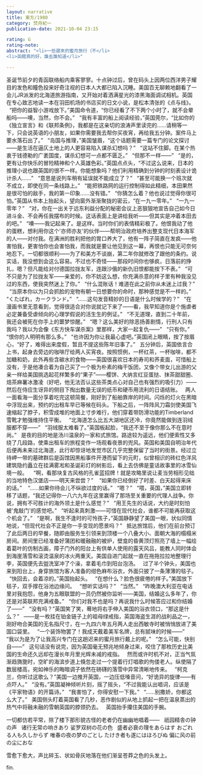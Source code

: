 ```yaml
---
layout: narrative
title: 東方/1980
category: 焚舟紀一
publication-date: 2021-10-04 23:15

rating: G
rating-note:
abstract: "<li>一些遲來的蜜月旅行（不</li>
<li>函館真的好，誰去誰知道</li>"

---
```


圣诞节前夕的青函联络船内乘客寥寥。十点钟过后，曾在码头上因两位西洋男子耀目的发色和瞳色投来好奇注视的日本人大都已陷入沉睡。美国百无聊赖地翻看了一会儿JR派发的北海道旅游指南，又开始对着洒满星光的漆黑海面调试相机。英国在专心致志地读一本在羽田机场的书店买的日文小说，是松本清张的《点与线》。
 
“把你的益智小游戏放下。”美国命令道，“你已经看了不下两个小时了，就不会晕船吗——噢，当然，你不会。”
 
“我有丰富的船上阅读经验，”英国莞尔，“比如你的《独立宣言》和《联邦条例》，我都是在这亲切的浪涛声里读完的……请稍等一下，只会说英语的小朋友，如果你需要我去帮你买夜宵，再给我五分钟。案件马上要水落石出了。”
 
“岛国与推理，”美国皱眉，“这个话题需要一篇专门的论文探讨——是生活在逼仄土地上的人更容易陷入谋杀幻想吗？”
 
“这站不住脚。在某个热衷于钱德勒的广袤国度，谋杀幻想可一点都不匮乏。”
 
“但那不一样——”
 
“是的，更有让你快乐的冒险精神和个人英雄色彩。”英国点点头，“不过这么说来，日本的推理小说也跟英国的很不一样。你能想象吗？他们利用精确到分钟的时刻表设计诡计杀人……”
 
“意思是说列车稍有延误就不能成立了？”
 
“甚至可能换一个班次就不成立，即使在同一条线路上。”
 
“能把铁路网的运行控制得如此精细，本田果然是很可怕的敌手，我的第一印象……没有错。”
 
“你猜怎么着？他也说过觉得你很可怕。”英国从书本上抬起头，望向窗外渐渐聚拢的密云，“在一九一零年。”
 
“一九一零年？”
 
“对，你在一出关于远东利益分配的秘密会议上恶狠狠地宣告自己如今日进斗金、不会再任我摆布的时候。这话表面上是讲给我听——但其实是冲着本田去的吧。”
 
“噢——我记起来了。是这样。当时你们的表情精彩极了。他恨我动了他的蛋糕，想利用你这个'亦师亦友'的伙伴——帮明治政府培养出整支现代日本海军的人——对付我。在满洲的胜利把他的胃口养大了，他有一阵子简直在发疯——他害怕我，更害怕你也会害怕我，而我就是要让他见到这一幕，再恨也只能无可奈何地忍下。一切都很顺利——为了和美方不谈崩，第二年你就修改了跟他的条约。说实话，我没想到会这么容易。不过也不奇怪——那段时间你也够疯，日落前的挣扎，嗯？但凡能给对付德国拉拢友军，连跟沙俄的新仇旧恨都能按下不表。”
 
“可不只是为了拉拢友军——亲爱的，你不妨这么想，你充满杀意的样子里有种我没见过的东西，使我突然迷上了你。”
 
“什么混账话！难道在此之前你从未迷上过我？”
 
“当原本你以为只会抓脸的宠物有朝一日想要你的命时，那种感觉是不一样的。”
 
“くたばれ，カークランド。”
 
“……这句发音精妙的日语是什么时候学的？”
 
“在漫画书里无意看到，觉得很适合对你说就记下来了——看，我早知道你是个施虐者必定兼备受虐倾向的心理学假说的活生生的例证。”
 
“不无道理，直到二十年前，我还会被死在你手上的噩梦惊醒。”
 
“嗯？这么美好的除恶扬善剧情，行刑人只有我吗？我以为会像《东方快车谋杀案》里那样，大家一起复仇——”
 
“只有你。”
 
“恨你的人明明有那么多。”
 
“也许因为你让我最心虚吧。”英国闭上眼睛，按了按眉心，“好了，难得出来度假，暂且不提这些陈年旧事了。”
 
五分钟后，英国依言合上书，起身去旁边的咖啡厅给两人买宵夜。按照惯例，一杯红茶，一杯咖啡，都不加糖和奶，此外再些含碳水的食物——英国很喜欢日本的寿司和荞麦面，可惜船上没有，于是他凑合着为自己买了一个极为朴素的梅干饭团，又像个带女儿出游的父亲一样给美国挑选起花样繁多的“果子”——樱饼、大纳言红豆蛋挞、抹茶甜甜圈、焙茶麻薯冰激凌（好吧，他无法否认这些茶类点心对自己也有强烈的吸引力）——然后在侍应生讶异的侧目下掏出数量无误的纸币和硬币用流利的日语结账。
 
两人一面看海一面分享着吃完这顿简餐，刚好到了船舶靠岸的时间。闪烁的灯火在黑暗中浮现出来，预约的出租车早已等候在码头。下船之后，一阵阵风刀霜剑使美国飞速缩起了脖子，积雪成堆的地面上寸步难行，他们穿着带防滑功能的Timberland雪靴才勉强维持住平衡。
 
“北海道怎么比五大湖地区还冷，你竟然能做到连羽绒服都不穿——”
 
“羽绒服太难看了。”英国板起脸，“我还不至于像你那么不在意时尚。”
 
是夜的目的地是汤川温泉的一家和式旅馆。路途较为遥远，他们便索性又多绕了几段路，使乘出租车的旅程变作一场观看夜景的兜风。英国和美国自明治年代后便再未来过北海道，此行却惊讶地发觉市区几乎完整保留了当时的街景。经过立待岬一带的墓碑群后是函馆因黑船事件开港而留下的元町，似曾相识的砖红色洋风建筑隐约矗立在挂满雾凇和圣诞彩灯的树影后，看上去仿佛是童话故事里的冰雪仙境一般。
 
 “啊，看那块复古风格的孔雀蓝招牌！就是攻略里说让麦当劳相形见绌的当地特色汉堡店——明天来尝尝？”
 
 “如果你已经倒好了时差、白天起得来床的话。”
 
 “……如果你待会儿不纵欲过度的话。”
 
“嗯？”
 
“喂，英国，”美国立即转移了话题，“我还记得你一八六九年在这里赢得了那场至关重要的代理人战争。你说，拥有不可胜计的海外领土是什么感觉？”
 
“用王先生的话说，大约是时刻怕被'鬼敲门'的感觉吧。”
 
“听起来真刺激——可惜在现代社会，谁都不可能再获取这个机会了。”
 
“是啊，我生不逢时的可怜孩子，”英国静静望了美国一眼，状似同情地说，“但现代社会不正是你一手变现的愿景吗？”
 
抵达旅馆后，他们在前台预订了此后两日的早餐，随即由服务生引领来到顶楼一个八叠大小、面朝大海的榻榻米房间。房间里已经准备好蒲团和暖融融的被炉，壁龛的昏黄顶灯照亮了墙上一幅绘着葛叶的仿制古画，障子门外的阳台上有供单人使用的露天风吕，能教人同时体会到海崖落雪和滚烫温泉的冰火两重天。美国自进门起就一直在拖拖拉拉地整理行李，英国便先去盥洗室冲了个澡，拿着毛巾到阳台泡汤。
 
过了半个钟头，美国也来到阳台上，身穿旅馆为客人准备的绀色麻布浴衣，外面只披了一条薄薄的毯子。
 
“快回去，会着凉的。”英国抬起头。
 
“在想什么？脸色很疲倦的样子。”美国放下毯子，双手撑在浴池边缘问。
 
“想听实话吗？”
 
“当然。”
 
“昨晚澳大利亚在电话里对我抱怨，他身为五眼联盟的一员仍然被你监听——美国，结婚这么多年了，你还是对英联邦充满戒备。”
 
“你们对我不也是吗？再说我什么时候答应过和你结婚了——”
 
“没有吗？”英国笑了笑，蓦地将右手伸入美国的浴衣领口，“那这是什么？”
 
——是一枚挂在铂金链子上的祖母绿戒指，英国海盗生涯的战利品之一，刚好吻合美国的无名指尺寸，在一九四六年五月两人走出西敏寺时被悄悄放进了美国口袋里。
 
“一个装饰物罢了！我成天戴着美军名牌，总有腻味的时候——”
 
“我以为是为了让我高兴专门在这趟迟来的蜜月旅行戴上的呢。”
 
“怎么可能，快别自——”
 
这句话没有说完，因为英国毫无预兆地倾身过来，咬住了那枚历史比美国的生命还久远却在漫长年月里光辉未减的戒指。
 
然而或许时机不对，正当气氛渐趋旖旎时，空旷的海滨步道上倏忽走过一个提着行灯唱歌的佝偻老人。纵使隔了数层楼高，宛如神乐的晦暗调子依然在磅礴的落雪中异常清晰地传来。
 
“柯克兰，你听过这歌么？”美国一边推开英国，一边压低嗓音问，“好诡异的旋律——有点吓人。”
 
“没有。”英国凝神倾听片刻，摇了摇头，“不过我能认出唱词，应该是《平家物语》的开篇诗。”
 
“我害怕了，你得安慰一下我。”
 
“……别撒娇，你都这么大了。”
 
美国侧头盯着英国看了几秒，恶作剧似的从地上抓起一把在温泉蒸出的热气中将融未融的雪朝英国的脖颈扔去。
 
英国抬手攥住美国的手腕。

一切都仿若平常，除了楼下那形貌古怪的老者仍在幽幽地唱着——
 
祇园精舎の钟の声  
诸行无常の响きあり
娑罗双树の花の色  
盛者必衰の理をあらはす
おごれる人も久しからず
唯春の夜の梦のごとし
たけき者も遂にはほろびぬ
偏に风の前の尘におな

雪愈下愈大，声比碎玉、状如骨灰地落在他们渐呈苍莽之色的头发上。

fin.
